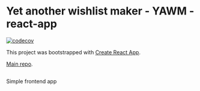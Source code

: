# Yet another wishlist maker - YAWM - react-app
[![codecov](https://codecov.io/gh/devalv/yawm-frontend/branch/main/graph/badge.svg?token=61KST8QUNE)](https://codecov.io/gh/devalv/yawm-frontend)

This project was bootstrapped with [Create React App](https://github.com/facebook/create-react-app).

[Main repo](https://github.com/devalv/yawm).

##
Simple frontend app
